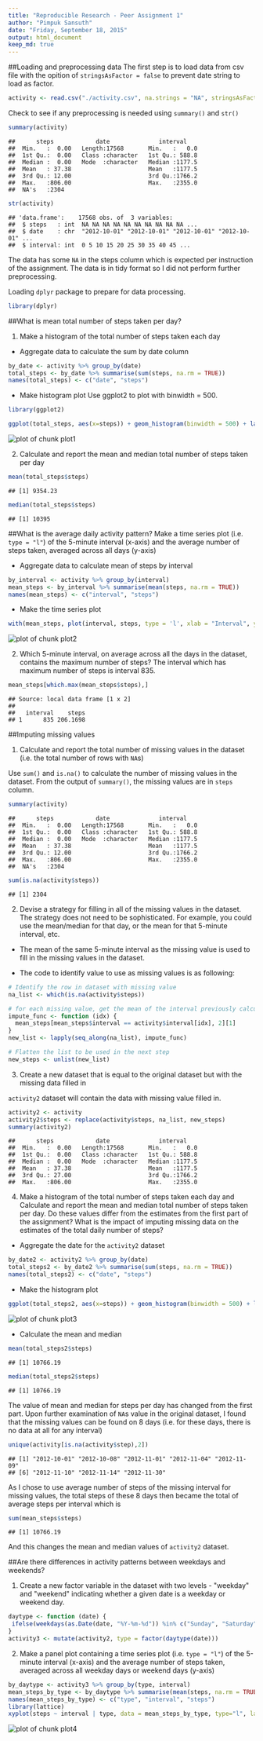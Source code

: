 ```yaml
---
title: "Reproducible Research - Peer Assignment 1"
author: "Pimpuk Sansuth"
date: "Friday, September 18, 2015"
output: html_document
keep_md: true
---
```


##Loading and preprocessing data
The first step is to load data from csv file with the opition of ```stringsAsFactor = false``` to prevent date string to load as factor.


```r
activity <- read.csv("./activity.csv", na.strings = "NA", stringsAsFactors = FALSE)
```

Check to see if any preprocessing is needed using ```summary()``` and ```str()```


```r
summary(activity)
```

```
##      steps            date              interval     
##  Min.   :  0.00   Length:17568       Min.   :   0.0  
##  1st Qu.:  0.00   Class :character   1st Qu.: 588.8  
##  Median :  0.00   Mode  :character   Median :1177.5  
##  Mean   : 37.38                      Mean   :1177.5  
##  3rd Qu.: 12.00                      3rd Qu.:1766.2  
##  Max.   :806.00                      Max.   :2355.0  
##  NA's   :2304
```

```r
str(activity)
```

```
## 'data.frame':	17568 obs. of  3 variables:
##  $ steps   : int  NA NA NA NA NA NA NA NA NA NA ...
##  $ date    : chr  "2012-10-01" "2012-10-01" "2012-10-01" "2012-10-01" ...
##  $ interval: int  0 5 10 15 20 25 30 35 40 45 ...
```

The data has some ```NA``` in the steps column which is expected per instruction of the assignment. The data is in tidy format so I did not perform further preprocessing.


Loading ```dplyr``` package to prepare for data processing.

```r
library(dplyr)
```

##What is mean total number of steps taken per day?
1. Make a histogram of the total number of steps taken each day

- Aggregate data to calculate the sum by date column

```r
by_date <- activity %>% group_by(date)
total_steps <- by_date %>% summarise(sum(steps, na.rm = TRUE))
names(total_steps) <- c("date", "steps")
```

- Make histogram plot
Use ggplot2 to plot with binwidth = 500. 

```r
library(ggplot2)
```

```r
ggplot(total_steps, aes(x=steps)) + geom_histogram(binwidth = 500) + labs(title = "Histogram for total number of steps per day")
```

![plot of chunk plot1](./figures/plot1-1.png) 

2. Calculate and report the mean and median total number of steps taken per day

```r
mean(total_steps$steps)
```

```
## [1] 9354.23
```

```r
median(total_steps$steps)
```

```
## [1] 10395
```

##What is the average daily activity pattern?
Make a time series plot (i.e. ```type = "l"```) of the 5-minute interval (x-axis) and the average number of steps taken, averaged across all days (y-axis)

- Aggregate data to calculate mean of steps by interval

```r
by_interval <- activity %>% group_by(interval)
mean_steps <- by_interval %>% summarise(mean(steps, na.rm = TRUE))
names(mean_steps) <- c("interval", "steps")
```

- Make the time series plot

```r
with(mean_steps, plot(interval, steps, type = 'l', xlab = "Interval", ylab = "Steps", main = "Average Daily Activity Pattern "))
```

![plot of chunk plot2](./figures/plot2-1.png) 

2. Which 5-minute interval, on average across all the days in the dataset, contains the maximum number of steps?
The interval which has maximum number of steps is interval 835.

```r
mean_steps[which.max(mean_steps$steps),]
```

```
## Source: local data frame [1 x 2]
## 
##   interval    steps
## 1      835 206.1698
```

##Imputing missing values
1. Calculate and report the total number of missing values in the dataset (i.e. the total number of rows with ```NA```s)

Use ```sum()``` and ```is.na()``` to calculate the number of missing values in the dataset. From the output of ```summary()```, the missing values are in ```steps``` column. 


```r
summary(activity)
```

```
##      steps            date              interval     
##  Min.   :  0.00   Length:17568       Min.   :   0.0  
##  1st Qu.:  0.00   Class :character   1st Qu.: 588.8  
##  Median :  0.00   Mode  :character   Median :1177.5  
##  Mean   : 37.38                      Mean   :1177.5  
##  3rd Qu.: 12.00                      3rd Qu.:1766.2  
##  Max.   :806.00                      Max.   :2355.0  
##  NA's   :2304
```

```r
sum(is.na(activity$steps))
```

```
## [1] 2304
```
2. Devise a strategy for filling in all of the missing values in the dataset. The strategy does not need to be sophisticated. For example, you could use the mean/median for that day, or the mean for that 5-minute interval, etc.

- The mean of the same 5-minute interval as the missing value is used to fill in the missing values in the dataset.

- The code to identify value to use as missing values is as following:

```r
# Identify the row in dataset with missing value
na_list <- which(is.na(activity$steps))

# for each missing value, get the mean of the interval previously calculated, the result is in list
impute_func <- function (idx) {
  mean_steps[mean_steps$interval == activity$interval[idx], 2][1]
}
new_list <- lapply(seq_along(na_list), impute_func)

# Flatten the list to be used in the next step
new_steps <- unlist(new_list)
```

3. Create a new dataset that is equal to the original dataset but with the missing data filled in

```activity2``` dataset will contain the data with missing value filled in.


```r
activity2 <- activity
activity2$steps <- replace(activity$steps, na_list, new_steps)
summary(activity2)
```

```
##      steps            date              interval     
##  Min.   :  0.00   Length:17568       Min.   :   0.0  
##  1st Qu.:  0.00   Class :character   1st Qu.: 588.8  
##  Median :  0.00   Mode  :character   Median :1177.5  
##  Mean   : 37.38                      Mean   :1177.5  
##  3rd Qu.: 27.00                      3rd Qu.:1766.2  
##  Max.   :806.00                      Max.   :2355.0
```

4. Make a histogram of the total number of steps taken each day and Calculate and report the mean and median total number of steps taken per day. Do these values differ from the estimates from the first part of the assignment? What is the impact of imputing missing data on the estimates of the total daily number of steps?

- Aggregate the date for the ```activity2``` dataset

```r
by_date2 <- activity2 %>% group_by(date)
total_steps2 <- by_date2 %>% summarise(sum(steps, na.rm = TRUE))
names(total_steps2) <- c("date", "steps")
```

- Make the histogram plot

```r
ggplot(total_steps2, aes(x=steps)) + geom_histogram(binwidth = 500) + labs(title = "Histogram for total number of steps per day (no missing value)")
```

![plot of chunk plot3](./figures/plot3-1.png) 

- Calculate the mean and median 

```r
mean(total_steps2$steps)
```

```
## [1] 10766.19
```

```r
median(total_steps2$steps)
```

```
## [1] 10766.19
```

The value of mean and median for steps per day has changed from the first part. Upon further examination of ```NA```s value in the original dataset, I found that the missing values can be found on 8 days (i.e. for these days, there is no data at all for any interval)


```r
unique(activity[is.na(activity$step),2])
```

```
## [1] "2012-10-01" "2012-10-08" "2012-11-01" "2012-11-04" "2012-11-09"
## [6] "2012-11-10" "2012-11-14" "2012-11-30"
```

As I chose to use average number of steps of the missing interval for missing values, the total steps of these 8 days then became the total of average steps per interval which is 


```r
sum(mean_steps$steps)
```

```
## [1] 10766.19
```

And this changes the mean and median values of ```activity2``` dataset.

##Are there differences in activity patterns between weekdays and weekends?
1. Create a new factor variable in the dataset with two levels - "weekday" and "weekend" indicating whether a given date is a weekday or weekend day.


```r
daytype <- function (date) {
 ifelse(weekdays(as.Date(date, "%Y-%m-%d")) %in% c("Sunday", "Saturday"), "weekend", "weekday") 
}
activity3 <- mutate(activity2, type = factor(daytype(date)))
```

2. Make a panel plot containing a time series plot (i.e. ```type = "l"```) of the 5-minute interval (x-axis) and the average number of steps taken, averaged across all weekday days or weekend days (y-axis)


```r
by_daytype <- activity3 %>% group_by(type, interval)
mean_steps_by_type <- by_daytype %>% summarise(mean(steps, na.rm = TRUE))
names(mean_steps_by_type) <- c("type", "interval", "steps")
library(lattice)
xyplot(steps ~ interval | type, data = mean_steps_by_type, type="l", layout = c(1,2), xlab = "Internval", ylab = "Number of steps")
```

![plot of chunk plot4](./figures/plot4-1.png) 

